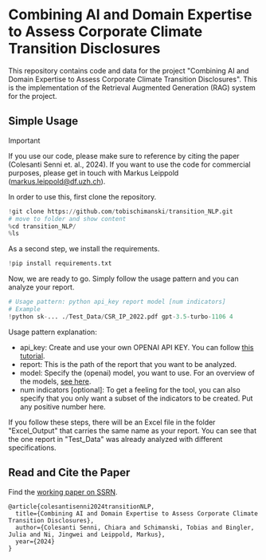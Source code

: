 # Combining AI and Domain Expertise to Assess Corporate Climate Transition Disclosures 

This repository contains code and data for the project "Combining AI and Domain Expertise to Assess Corporate Climate Transition Disclosures". This is the implementation of the Retrieval Augmented Generation (RAG) system for the project.

## Simple Usage

> [!IMPORTANT]
> If you use our code, please make sure to reference by citing the paper (Colesanti Senni et. al., 2024). If you want to use the code for commercial purposes, please get in touch with Markus Leippold (markus.leippold@df.uzh.ch).


In order to use this, first clone the repository.
```python
!git clone https://github.com/tobischimanski/transition_NLP.git
# move to folder and show content
%cd transition_NLP/
%ls
```
As a second step, we install the requirements.
```python
!pip install requirements.txt
```

Now, we are ready to go. Simply follow the usage pattern and you can analyze your report.
```python
# Usage pattern: python api_key report model [num indicators]
# Example
!python sk-... ./Test_Data/CSR_IP_2022.pdf gpt-3.5-turbo-1106 4
```
Usage pattern explanation:
- api_key: Create and use your own OPENAI API KEY. You can follow [this tutorial](https://www.merge.dev/blog/chatgpt-api-key).
- report: This is the path of the report that you want to be analyzed.
- model: Specify the (openai) model, you want to use. For an overview of the models, [see here](https://platform.openai.com/docs/models/overview).
- num indicators [optional]: To get a feeling for the tool, you can also specify that you only want a subset of the indicators to be created. Put any positive number here.

If you follow these steps, there will be an Excel file in the folder "Excel_Output" that carries the same name as your report. You can see that the one report in "Test_Data" was already analyzed with different specifications.

## Read and Cite the Paper

Find the [working paper on SSRN](https://papers.ssrn.com/sol3/papers.cfm?abstract_id=4826207).

```
@article{colesantisenni2024transitionNLP,
  title={Combining AI and Domain Expertise to Assess Corporate Climate Transition Disclosures},
  author={Colesanti Senni, Chiara and Schimanski, Tobias and Bingler, Julia and Ni, Jingwei and Leippold, Markus},
  year={2024}
}
```
